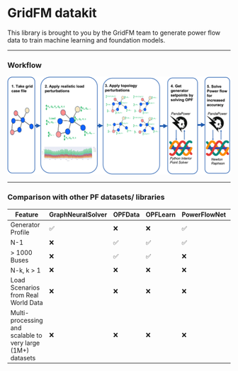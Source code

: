 # GridFM datakit


This library is brought to you by the GridFM team to generate power flow data to train machine learning and foundation models.

---

### Workflow

<p align="center">
  <img src="figs/pipeline.png" alt=""/>
  <br/>
</p>


---



### Comparison with other PF datasets/ libraries

| Feature                                                    | GraphNeuralSolver | OPFData | OPFLearn | PowerFlowNet | TypedGNN | PF△ | **GridFM** |
| ---------------------------------------------------------- | ----------------- | ------- | -------- | ------------ | -------- | --- | ---------- |
| Generator Profile                                          | ✅                 | ❌       | ❌        | ✅            | ✅        | ✅   | ❌          |
| N-1                                                        | ❌                 | ✅       | ✅        | ✅            | ✅        | ✅   | ✅          |
| > 1000 Buses                                               | ❌                 | ✅       | ✅        | ❌            | ❌        | ✅   | ✅          |
| N-k, k > 1                                                 | ❌                 | ❌       | ❌        | ❌            | ❌        | ❌   | ✅          |
| Load Scenarios from Real World Data                        | ❌                 | ❌       | ❌        | ❌            | ❌        | ❌   | ✅          |
| Multi-processing and scalable to very large (1M+) datasets | ❌                 | ❌       | ❌        | ❌            | ❌        | ❌   | ✅          |
